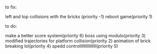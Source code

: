 to fix:

left and top collisions with the bricks (priority -1)
reboot game(priority 1)

to do:

make a better score system(priority 6)
boss using modulo(priority 3)
modified trajectories for platform collision(priority 2)
animation of brick breaking lol(priority 4)
spedd controllllllllllllllll(priority 5)
